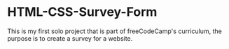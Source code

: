 # HTML-CSS-Survey-Form
This is my first solo project that is part of freeCodeCamp's curriculum, the purpose is to create a survey for a website.
